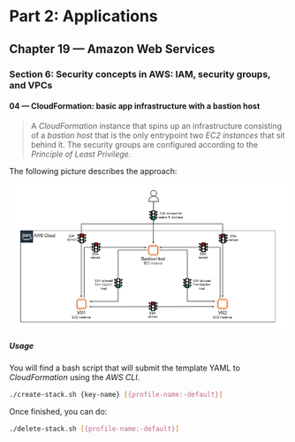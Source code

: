 # Part 2: Applications
## Chapter 19 &mdash; Amazon Web Services
### Section 6: Security concepts in AWS: IAM, security groups, and VPCs
#### 04 &mdash; CloudFormation: basic app infrastructure with a bastion host
> A *CloudFormation* instance that spins up an infrastructure consisting of a *bastion host* that is the only entrypoint two *EC2 instances* that sit behind it. The security groups are configured according to the *Principle of Least Privilege*.

The following picture describes the approach:

![Bastion Host](../images/bastion_host_concept.png)

##### Usage

You will find a bash script that will submit the template YAML to *CloudFormation* using the *AWS CLI*.

```bash
./create-stack.sh {key-name} [{profile-name:-default}]
```

Once finished, you can do:
```bash
./delete-stack.sh [{profile-name:-default}]
```
